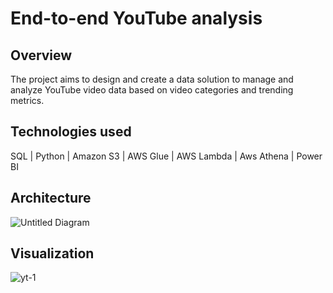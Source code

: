 # End-to-end YouTube analysis

## Overview
The project aims to design and create a data solution to manage and analyze YouTube video data based on video categories and trending metrics.

## Technologies used
SQL | Python | Amazon S3 | AWS Glue | AWS Lambda | Aws Athena | Power BI

## Architecture
![Untitled Diagram](https://github.com/SahilTake/end-to-end-youtube-analysis/assets/86903215/de0f60c2-7d55-4924-908c-09855266527e)

## Visualization
![yt-1](https://github.com/SahilTake/end-to-end-youtube-analysis/assets/86903215/71286dcd-e10a-442c-914f-530e3cb32a04)
